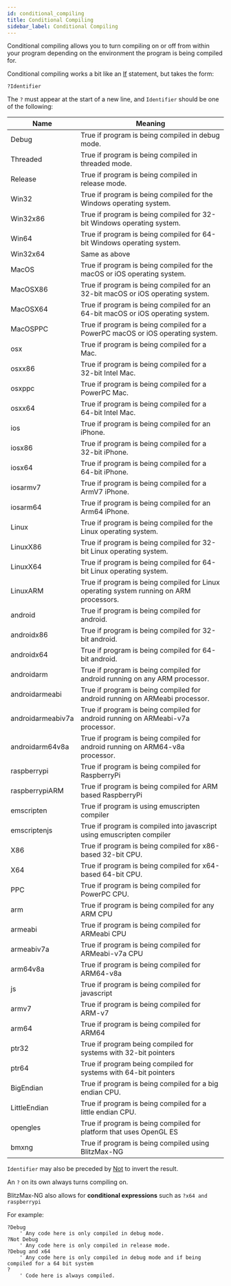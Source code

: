 ```yaml
---
id: conditional_compiling
title: Conditional Compiling
sidebar_label: Conditional Compiling
---
```


Conditional compiling allows you to turn compiling on or off from within your program depending on the environment
the program is being compiled for.

Conditional compiling works a bit like an [If] statement, but takes the form:

```blitzmax
?Identifier
```

The `?` must appear at the start of a new line, and `Identifier` should be one of the following:

| Name  | Meaning  |
|---|---|
| Debug  | True if program is being compiled in debug mode.  |
| Threaded  | True if program is being compiled in threaded mode.  |
| Release  | True if program is being compiled in release mode.  |
| Win32  | True if program is being compiled for the Windows operating system.  |
| Win32x86  | True if program is being compiled for 32-bit Windows operating system.  |
| Win64  | True if program is being compiled for 64-bit Windows operating system.  |
| Win32x64  | Same as above  |
| MacOS  | True if program is being compiled for the macOS or iOS operating system.  |
| MacOSX86  | True if program is being compiled for an 32-bit macOS or iOS operating system.  |
| MacOSX64  | True if program is being compiled for an 64-bit macOS or iOS operating system.  |
| MacOSPPC  | True if program is being compiled for a PowerPC macOS or iOS operating system.  |
| osx  | True if program is being compiled for a Mac.  |
| osxx86  | True if program is being compiled for a 32-bit Intel Mac.  |
| osxppc  | True if program is being compiled for a PowerPC Mac.  |
| osxx64  | True if program is being compiled for a 64-bit Intel Mac.  |
| ios  | True if program is being compiled for an iPhone.  |
| iosx86  | True if program is being compiled for a 32-bit iPhone.  |
| iosx64  | True if program is being compiled for a 64-bit iPhone.  |
| iosarmv7  | True if program is being compiled for a ArmV7 iPhone.  |
| iosarm64  | True if program is being compiled for an Arm64 iPhone.  |
| Linux  | True if program is being compiled for the Linux operating system.  |
| LinuxX86  | True if program is being compiled for 32-bit Linux operating system.  |
| LinuxX64  | True if program is being compiled for 64-bit Linux operating system.  |
| LinuxARM  | True if program is being compiled for Linux operating system running on ARM processors.  |
| android  | True if program is being compiled for android.  |
| androidx86  | True if program is being compiled for 32-bit android.  |
| androidx64  | True if program is being compiled for 64-bit android.  |
| androidarm  | True if program is being compiled for android running on any ARM processor.  |
| androidarmeabi  | True if program is being compiled for android running on ARMeabi processor.  |
| androidarmeabiv7a  | True if program is being compiled for android running on ARMeabi-v7a processor.  |
| androidarm64v8a  | True if program is being compiled for android running on ARM64-v8a processor.  |
| raspberrypi  | True if program is being compiled for RaspberryPi  |
| raspberrypiARM  | True if program is being compiled for ARM based RaspberryPi  |
| emscripten  | True if program is using emuscripten compiler  |
| emscriptenjs  | True if program is compiled into javascript using emuscripten compiler  |
| X86  | True if program is being compiled for x86-based 32-bit CPU.  |
| X64  | True if program is being compiled for x64-based 64-bit CPU.  |
| PPC  | True if program is being compiled for PowerPC CPU.  |
| arm  | True if program is being compiled for any ARM CPU  |
| armeabi  | True if program is being compiled for ARMeabi CPU  |
| armeabiv7a  | True if program is being compiled for ARMeabi-v7a CPU  |
| arm64v8a  | True if program is being compiled for ARM64-v8a  |
| js  | True if program is being compiled for javascript  |
| armv7  | True if program is being compiled for ARM-v7  |
| arm64  | True if program is being compiled for ARM64  |
| ptr32  | True if program being compiled for systems with 32-bit pointers  |
| ptr64  | True if program being compiled for systems with 64-bit pointers  |
| BigEndian  | True if program is being compiled for a big endian CPU.  |
| LittleEndian  | True if program is being compiled for a little endian CPU.  |
| opengles  | True if program is being compiled for platform that uses OpenGL ES  |
| bmxng  | True if program is being compiled using BlitzMax-NG  |

`Identifier` may also be preceded by [Not] to invert the result.

An `?` on its own always turns compiling on.

BlitzMax-NG also allows for **conditional expressions** such as `?x64 and raspberrypi`

For example:

```blitzmax
?Debug
    ' Any code here is only compiled in debug mode.
?Not Debug
    ' Any code here is only compiled in release mode.
?Debug and x64
    ' Any code here is only compiled in debug mode and if being compiled for a 64 bit system
?
    ' Code here is always compiled.
```

[If]: ../../api/brl/brl.blitz/#if
[Not]: ../../api/brl/brl.blitz/#not

